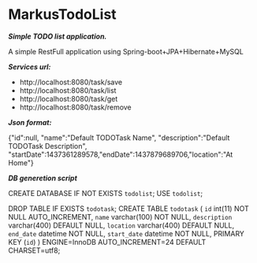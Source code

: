 # MarkusTodoList
***Simple TODO list application.***

A simple RestFull application using Spring-boot+JPA+Hibernate+MySQL

***Services url:***

- http://localhost:8080/task/save
- http://localhost:8080/task/list
- http://localhost:8080/task/get
- http://localhost:8080/task/remove

***Json format:***

{"id":null, "name":"Default TODOTask Name", "description":"Default TODOTask Description", "startDate":1437361289578,"endDate":1437879689706,"location":"At Home"}


***DB generetion script***

CREATE DATABASE  IF NOT EXISTS `todolist`;
USE `todolist`;

DROP TABLE IF EXISTS `todotask`;
CREATE TABLE `todotask` (
  `id` int(11) NOT NULL AUTO_INCREMENT,
  `name` varchar(100) NOT NULL,
  `description` varchar(400) DEFAULT NULL,
  `location` varchar(400) DEFAULT NULL,
  `end_date` datetime NOT NULL,
  `start_date` datetime NOT NULL,
  PRIMARY KEY (`id`)
) ENGINE=InnoDB AUTO_INCREMENT=24 DEFAULT CHARSET=utf8;